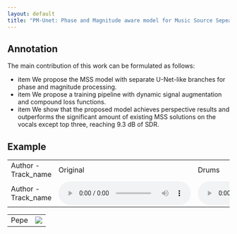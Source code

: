 ```yaml
---
layout: default
title: "PM-Unet: Phase and Magnitude aware model for Music Source Sepearation"
---
```

## Annotation
The main contribution of this work can be formulated as follows:
- item We propose the MSS model with separate U-Net-like branches for phase and magnitude processing.
- item We propose a training pipeline with dynamic signal augmentation and compound loss functions.
- item We show that the proposed model achieves perspective results and outperforms the significant amount of existing MSS solutions  on the vocals except top three, reaching 9.3 dB of SDR.


## Example
<table>
<tr>
<td>Author - Track_name</td><td>Original</td><td>Drums</td><td>Bass</td><td>Other</td><td>Vocals</td>
</tr>

<tr>
<td>Author - Track_name</td>
<td><audio src="https://drive.google.com/file/d/1ght9UVHHCZ_RV3gtuNmr7Mfs1AtKBrZc/view?usp=drive_link" controls preload></audio></td>
<td><audio src="https://drive.google.com/file/d/1-Bzieuwb_6ZDjEcaI8xXxBL33sTr6M50/view?usp=drive_link" controls preload></audio></td>
<td><audio src="https://drive.google.com/file/d/1-B9NRM3YsvnxbFiuzAiwHUGi_qhxxU3E/view?usp=drive_link" controls preload></audio></td>
<td><audio src="https://drive.google.com/file/d/1-A-bTJ5wTH08A8_wUz0MdHzM8P7ZkR0v/view?usp=drive_link" controls preload></audio></td>
<td><audio src="https://drive.google.com/file/d/1-9IV8WreozU2rggQrXBCSGSChjFDtFI4/view?usp=drive_link" controls preload></audio></td>
</tr>

<!-- <tr>
<td>Author - Track_name</td>
<td><audio src=""></td>
<td><audio src=""></td>
<td><audio src=""></td>
<td><audio src=""></td>
<td><audio src=""></td>
</tr> -->



</table>


<table>
<tr>
<td>Pepe</td>
<td><img src="https://s32677.pcdn.co/wp-content/uploads/2023/05/bic_pepe_neutral_2.png.webp">
</td>
</tr>
</table>